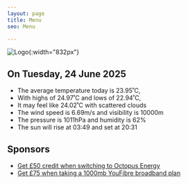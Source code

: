 ```yaml
---
layout: page
title: Menu
seo: Menu

---
```


![Logo](/images/logo.jpg){:width="832px"}

<!-- weather_marker starts -->
## On Tuesday, 24 June 2025

- The average temperature today is 23.95˚C,
- With highs of 24.97˚C and lows of 22.94˚C,
- It may feel like 24.02˚C with scattered clouds
- The wind speed is 6.69m/s and visibility is 10000m
- The pressure is 1011hPa and humidity is 62%
- The sun will rise at 03:49 and set at 20:31

<!-- weather_marker ends -->

## Sponsors

- [Get £50 credit when switching to Octopus Energy](https://bit.ly/3oD1nnS)
- [Get £75 when taking a 1000mb YouFibre broadband plan](https://aklam.io/91zWhU?)
